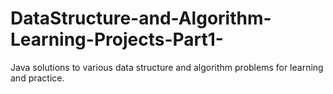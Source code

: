 # DataStructure-and-Algorithm-Learning-Projects-Part1-
Java solutions to various data structure and algorithm problems for learning and practice.
